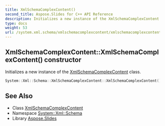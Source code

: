 ```yaml
---
title: XmlSchemaComplexContent()
second_title: Aspose.Slides for C++ API Reference
description: Initializes a new instance of the XmlSchemaComplexContent class.
type: docs
weight: 53
url: /system.xml.schema/xmlschemacomplexcontent/xmlschemacomplexcontent/
---
```

## XmlSchemaComplexContent::XmlSchemaComplexContent() constructor


Initializes a new instance of the [XmlSchemaComplexContent](../) class.

```cpp
System::Xml::Schema::XmlSchemaComplexContent::XmlSchemaComplexContent()
```

## See Also

* Class [XmlSchemaComplexContent](../)
* Namespace [System::Xml::Schema](../../)
* Library [Aspose.Slides](../../../)